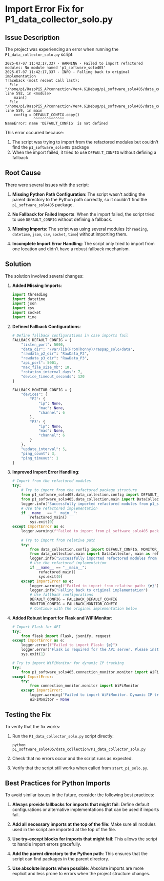 # Import Error Fix for P1_data_collector_solo.py

## Issue Description

The project was experiencing an error when running the `P1_data_collector_solo.py` script:

```
2025-07-07 11:42:17,337 - WARNING - Failed to import refactored modules: No module named 'p1_software_solo405'
2025-07-07 11:42:17,337 - INFO - Falling back to original implementation
Traceback (most recent call last):
  File "/home/pi/RaspPi5_APconnection/Ver4.61Debug/p1_software_solo405/data_collection/P1_data_collector_solo.py", line 592, in <module>
    main()
  File "/home/pi/RaspPi5_APconnection/Ver4.61Debug/p1_software_solo405/data_collection/P1_data_collector_solo.py", line 559, in main
    config = DEFAULT_CONFIG.copy()
             ^^^^^^^^^^^^^^
NameError: name 'DEFAULT_CONFIG' is not defined
```

This error occurred because:
1. The script was trying to import from the refactored modules but couldn't find the `p1_software_solo405` package
2. When the import failed, it tried to use `DEFAULT_CONFIG` without defining a fallback

## Root Cause

There were several issues with the script:

1. **Missing Python Path Configuration**: The script wasn't adding the parent directory to the Python path correctly, so it couldn't find the `p1_software_solo405` package.

2. **No Fallback for Failed Imports**: When the import failed, the script tried to use `DEFAULT_CONFIG` without defining a fallback.

3. **Missing Imports**: The script was using several modules (`threading`, `datetime`, `json`, `csv`, `socket`, `time`) without importing them.

4. **Incomplete Import Error Handling**: The script only tried to import from one location and didn't have a robust fallback mechanism.

## Solution

The solution involved several changes:

1. **Added Missing Imports**:
   ```python
   import threading
   import datetime
   import json
   import csv
   import socket
   import time
   ```

2. **Defined Fallback Configurations**:
   ```python
   # Define fallback configurations in case imports fail
   FALLBACK_DEFAULT_CONFIG = {
       "listen_port": 5000,
       "data_dir": "/var/lib(FromThonny)/raspap_solo/data",
       "rawdata_p2_dir": "RawData_P2",
       "rawdata_p3_dir": "RawData_P3",
       "api_port": 5001,
       "max_file_size_mb": 10,
       "rotation_interval_days": 7,
       "device_timeout_seconds": 120
   }

   FALLBACK_MONITOR_CONFIG = {
       "devices": {
           "P2": {
               "ip": None,
               "mac": None,
               "channel": 6
           },
           "P3": {
               "ip": None,
               "mac": None,
               "channel": 6
           }
       },
       "update_interval": 5,
       "ping_count": 3,
       "ping_timeout": 1
   }
   ```

3. **Improved Import Error Handling**:
   ```python
   # Import from the refactored modules
   try:
       # Try to import from the refactored package structure
       from p1_software_solo405.data_collection.config import DEFAULT_CONFIG, MONITOR_CONFIG
       from p1_software_solo405.data_collection.main import DataCollector, main as refactored_main
       logger.info("Successfully imported refactored modules from p1_software_solo405 package")
       # Use the refactored implementation
       if __name__ == "__main__":
           refactored_main()
           sys.exit(0)
   except ImportError as e:
       logger.warning(f"Failed to import from p1_software_solo405 package: {e}")
       
       # Try to import from relative path
       try:
           from data_collection.config import DEFAULT_CONFIG, MONITOR_CONFIG
           from data_collection.main import DataCollector, main as refactored_main
           logger.info("Successfully imported refactored modules from relative path")
           # Use the refactored implementation
           if __name__ == "__main__":
               refactored_main()
               sys.exit(0)
       except ImportError as e:
           logger.warning(f"Failed to import from relative path: {e}")
           logger.info("Falling back to original implementation")
           # Use fallback configurations
           DEFAULT_CONFIG = FALLBACK_DEFAULT_CONFIG
           MONITOR_CONFIG = FALLBACK_MONITOR_CONFIG
           # Continue with the original implementation below
   ```

4. **Added Robust Import for Flask and WiFiMonitor**:
   ```python
   # Import Flask for API
   try:
       from flask import Flask, jsonify, request
   except ImportError as e:
       logger.error(f"Failed to import Flask: {e}")
       logger.error("Flask is required for the API server. Please install it with 'pip install flask'.")
       sys.exit(1)

   # Try to import WiFiMonitor for dynamic IP tracking
   try:
       from p1_software_solo405.connection_monitor.monitor import WiFiMonitor
   except ImportError:
       try:
           from connection_monitor.monitor import WiFiMonitor
       except ImportError:
           logger.warning("Failed to import WiFiMonitor. Dynamic IP tracking will be disabled.")
           WiFiMonitor = None
   ```

## Testing the Fix

To verify that the fix works:

1. Run the `P1_data_collector_solo.py` script directly:
   ```
   python p1_software_solo405/data_collection/P1_data_collector_solo.py
   ```

2. Check that no errors occur and the script runs as expected.

3. Verify that the script still works when called from `start_p1_solo.py`.

## Best Practices for Python Imports

To avoid similar issues in the future, consider the following best practices:

1. **Always provide fallbacks for imports that might fail**: Define default configurations or alternative implementations that can be used if imports fail.

2. **Add all necessary imports at the top of the file**: Make sure all modules used in the script are imported at the top of the file.

3. **Use try-except blocks for imports that might fail**: This allows the script to handle import errors gracefully.

4. **Add the parent directory to the Python path**: This ensures that the script can find packages in the parent directory.

5. **Use absolute imports when possible**: Absolute imports are more explicit and less prone to errors when the project structure changes.